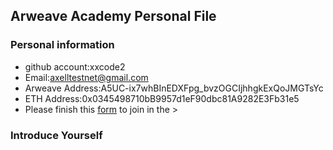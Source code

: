 ## Arweave Academy Personal File

### Personal information

- github account:xxcode2 
- Email:axelltestnet@gmail.com                                           
- Arweave Address:A5UC-ix7whBInEDXFpg_bvzOGCIjhhgkExQoJMGTsYc
- ETH Address:0x0345498710bB9957d1eF90dbc81A9282E3Fb31e5
- Please finish this [form](https://docs.google.com/forms/d/e/1FAIpQLSfWA5fIIcBgmRppm3jNz5vmf9Mai_QMVil-2pO4r7YKn_Zhtw/viewform?usp=sf_link) to join in the >

### Introduce Yourself
